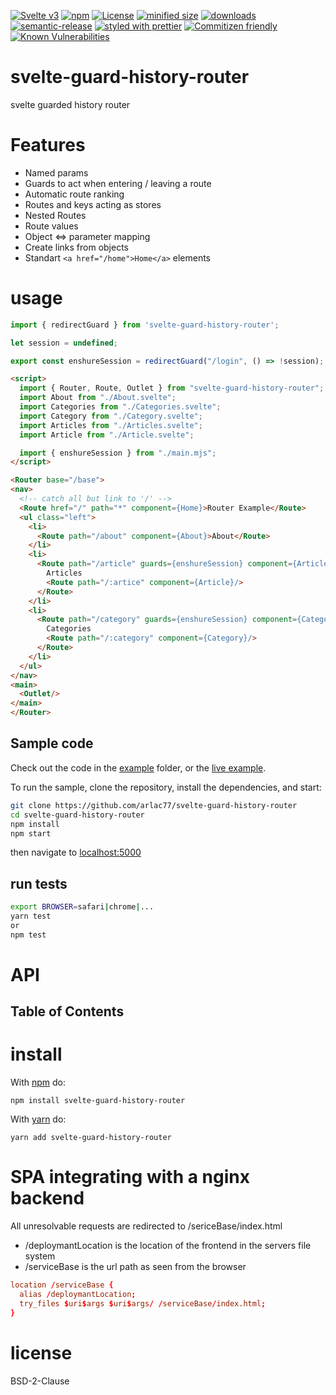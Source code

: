[![Svelte v3](https://img.shields.io/badge/svelte-v3-orange.svg)](https://svelte.dev)
[![npm](https://img.shields.io/npm/v/svelte-guard-history-router.svg)](https://www.npmjs.com/package/svelte-guard-history-router)
[![License](https://img.shields.io/badge/License-BSD%203--Clause-blue.svg)](https://opensource.org/licenses/BSD-3-Clause)
[![minified size](https://badgen.net/bundlephobia/min/svelte-guard-history-router)](https://bundlephobia.com/result?p=svelte-guard-history-router)
[![downloads](http://img.shields.io/npm/dm/svelte-guard-history-router.svg?style=flat-square)](https://npmjs.org/package/svelte-guard-history-router)
[![semantic-release](https://img.shields.io/badge/%20%20%F0%9F%93%A6%F0%9F%9A%80-semantic--release-e10079.svg)](https://github.com/arlac77/svelte-guard-history-router.git)
[![styled with prettier](https://img.shields.io/badge/styled_with-prettier-ff69b4.svg)](https://github.com/prettier/prettier)
[![Commitizen friendly](https://img.shields.io/badge/commitizen-friendly-brightgreen.svg)](http://commitizen.github.io/cz-cli/)
[![Known Vulnerabilities](https://snyk.io/test/github/arlac77/svelte-guard-history-router/badge.svg)](https://snyk.io/test/github/arlac77/svelte-guard-history-router)

# svelte-guard-history-router

svelte guarded history router

# Features

-   Named params
-   Guards to act when entering / leaving a route
-   Automatic route ranking
-   Routes and keys acting as stores
-   Nested Routes
-   Route values
-   Object &lt;=> parameter mapping
-   Create links from objects
-   Standart `<a href="/home">Home</a>` elements

# usage

```js
import { redirectGuard } from 'svelte-guard-history-router';

let session = undefined;

export const enshureSession = redirectGuard("/login", () => !session);
```

```html
<script>
  import { Router, Route, Outlet } from "svelte-guard-history-router";
  import About from "./About.svelte";
  import Categories from "./Categories.svelte";
  import Category from "./Category.svelte";
  import Articles from "./Articles.svelte";
  import Article from "./Article.svelte";

  import { enshureSession } from "./main.mjs";
</script>

<Router base="/base">
<nav>
  <!-- catch all but link to '/' -->
  <Route href="/" path="*" component={Home}>Router Example</Route>
  <ul class="left">
    <li>
      <Route path="/about" component={About}>About</Route>
    </li>
    <li>
      <Route path="/article" guards={enshureSession} component={Articles}>
        Articles
        <Route path="/:artice" component={Article}/>
      </Route>
    </li>
    <li>
      <Route path="/category" guards={enshureSession} component={Categories}>
        Categories
        <Route path="/:category" component={Category}/>
      </Route>
    </li>
  </ul>
</nav>
<main>
  <Outlet/>
</main>
</Router>
```

## Sample code

Check out the code in the [example](/example) folder,
or the [live example](https://arlac77.github.io/components/svelte-guard-history-router/example/index.html).

To run the sample, clone the repository, install the dependencies, and start:

```sh
git clone https://github.com/arlac77/svelte-guard-history-router
cd svelte-guard-history-router
npm install
npm start
```

then navigate to [localhost:5000](http://localhost:5000/)

## run tests

```sh
export BROWSER=safari|chrome|...
yarn test
or
npm test
```

# API

<!-- Generated by documentation.js. Update this documentation by updating the source code. -->

## Table of Contents

# install

With [npm](http://npmjs.org) do:

```shell
npm install svelte-guard-history-router
```

With [yarn](https://yarnpkg.com) do:

```shell
yarn add svelte-guard-history-router
```

# SPA integrating with a nginx backend

All unresolvable requests are redirected to /sericeBase/index.html

-   /deploymantLocation is the location of the frontend in the servers file system
-   /serviceBase is the url path as seen from the browser

```nginx.conf
location /serviceBase {
  alias /deploymantLocation;
  try_files $uri$args $uri$args/ /serviceBase/index.html;
}
```

# license

BSD-2-Clause
